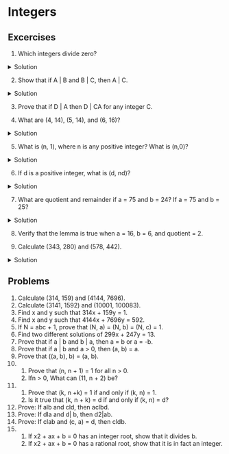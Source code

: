 # Integers

## Excercises

1. Which integers divide zero?
<details>
  <summary>Solution</summary>
  All of them
</details>

2. Show that if A | B and B | C, then A | C.
<details>
  <summary>Solution</summary>
  All of them
</details>

3. Prove that if D | A then D | CA for any integer C.

4. What are (4, 14), (5, 14), and (6, 16)?
<details>
  <summary>Solution</summary>
  2, 5, 2
</details>

5. What is (n, 1), where n is any positive integer? What is (n,0)?
<details>
  <summary>Solution</summary>
  1, n
</details>

6. If d is a positive integer, what is (d, nd)?
<details>
  <summary>Solution</summary>
  d
</details>

7. What are quotient and remainder if a = 75 and b = 24? If a = 75 and b = 25?
<details>
  <summary>Solution</summary>
  3, 3; 3, 0
</details>

8. Verify that the lemma is true when a = 16, b = 6, and quotient = 2.

9. Calculate (343, 280) and (578, 442).
<details>
  <summary>Solution</summary>
  7, 34
</details>

## Problems
1. Calculate (314, 159) and (4144, 7696).
2. Calculate (3141, 1592) and (10001, 100083).
3. Find x and y such that 314x + 159y = 1.
4. Find x and y such that 4144x + 7696y = 592.
5. If N = abc + 1, prove that (N, a) = (N, b) = (N, c) = 1.
6. Find two different solutions of 299x + 247y = 13.
7. Prove that if a | b and b | a, then a = b or a = -b.
8. Prove that if a | b and a > 0, then (a, b) = a.
9. Prove that ((a, b), b) = (a, b).
10. 
    1. Prove that (n, n + 1) = 1 for all n > 0.
    2. Ifn > 0, What can (11, n + 2) be?
11.
    1. Prove that (k, n +k) = 1 if and only if (k, n) = 1.
    2. Is it true that (k, n + k) = d if and only if (k, n) = d?
12. Prove: If alb and cld, then aclbd.
13. Prove: If dla and d| b, then d2|ab.
14. Prove: If clab and (c, a) = d, then cldb.
15.
    1. If x2 + ax + b = 0 has an integer root, show that it divides b.
    2. If x2 + ax + b = 0 has a rational root, show that it is in fact an integer.
